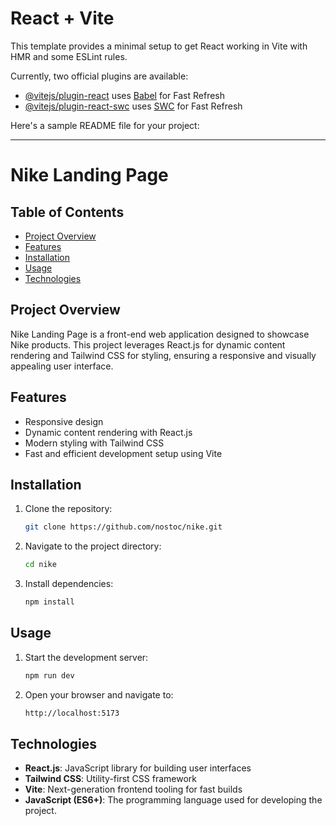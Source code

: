 # React + Vite

This template provides a minimal setup to get React working in Vite with HMR and some ESLint rules.

Currently, two official plugins are available:

- [@vitejs/plugin-react](https://github.com/vitejs/vite-plugin-react/blob/main/packages/plugin-react/README.md) uses [Babel](https://babeljs.io/) for Fast Refresh
- [@vitejs/plugin-react-swc](https://github.com/vitejs/vite-plugin-react-swc) uses [SWC](https://swc.rs/) for Fast Refresh

Here's a sample README file for your project:

---

# Nike Landing Page


## Table of Contents

- [Project Overview](#project-overview)
- [Features](#features)
- [Installation](#installation)
- [Usage](#usage)
- [Technologies](#technologies)


## Project Overview

Nike Landing Page is a front-end web application designed to showcase Nike products. This project leverages React.js for dynamic content rendering and Tailwind CSS for styling, ensuring a responsive and visually appealing user interface.

## Features

- Responsive design
- Dynamic content rendering with React.js
- Modern styling with Tailwind CSS
- Fast and efficient development setup using Vite

## Installation

1. Clone the repository:
   ```bash
   git clone https://github.com/nostoc/nike.git
   ```
2. Navigate to the project directory:
   ```bash
   cd nike
   ```
3. Install dependencies:
   ```bash
   npm install
   ```

## Usage

1. Start the development server:
   ```bash
   npm run dev
   ```
2. Open your browser and navigate to:
   ```bash
   http://localhost:5173
   ```

## Technologies

- **React.js**: JavaScript library for building user interfaces
- **Tailwind CSS**: Utility-first CSS framework
- **Vite**: Next-generation frontend tooling for fast builds
- **JavaScript (ES6+)**: The programming language used for developing the project.

